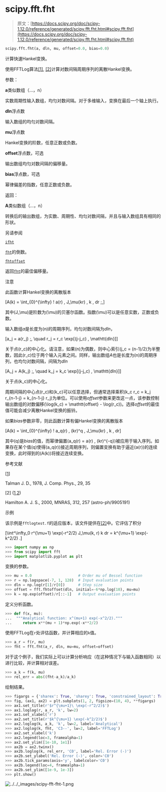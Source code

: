 # scipy.fft.fht

> 原文：[https://docs.scipy.org/doc/scipy-1.12.0/reference/generated/scipy.fft.fht.html#scipy.fft.fht](https://docs.scipy.org/doc/scipy-1.12.0/reference/generated/scipy.fft.fht.html#scipy.fft.fht)

```py
scipy.fft.fht(a, dln, mu, offset=0.0, bias=0.0)
```

计算快速Hankel变换。

使用FFTLog算法[[1]](#r25ba8b4d7f66-1), [[2]](#r25ba8b4d7f66-2)计算对数间隔周期序列的离散Hankel变换。

参数：

**a**类似数组（…，n）

实数周期性输入数组，均匀对数间隔。对于多维输入，变换在最后一个轴上执行。

**dln**浮点数

输入数组的均匀对数间隔。

**mu**浮点数

Hankel变换的阶数，任意正数或负数。

**offset**浮点数，可选

输出数组均匀对数间隔的偏移量。

**bias**浮点数，可选

幂律偏差的指数，任意正数或负数。

返回：

**A**类似数组（…，n）

转换后的输出数组，为实数、周期性、均匀对数间隔，并且与输入数组具有相同的形状。

另请参阅

[`ifht`](scipy.fft.ifht.html#scipy.fft.ifht "scipy.fft.ifht")

[`fht`](#scipy.fft.fht "scipy.fft.fht")的倒数。

[`fhtoffset`](scipy.fft.fhtoffset.html#scipy.fft.fhtoffset "scipy.fft.fhtoffset")

返回[`fht`](#scipy.fft.fht "scipy.fft.fht")的最佳偏移量。

注意

此函数计算Hankel变换的离散版本

\[A(k) = \int_{0}^{\infty} \! a(r) \, J_\mu(kr) \, k \, dr \;,\]

其中\(J_\mu\)是阶数为\(\mu\)的贝塞尔函数。指数\(\mu\)可以是任意实数，正数或负数。

输入数组*a*是长度为\(n\)的周期序列，均匀对数间隔为*dln*，

\[a_j = a(r_j) \;, \quad r_j = r_c \exp[(j-j_c) \, \mathtt{dln}]\]

关于点\(r_c\)的中心化。请注意，如果\(n\)为偶数，则中心索引\(j_c = (n-1)/2\)为半整数，因此\(r_c\)位于两个输入元素之间。同样，输出数组*A*也是长度为\(n\)的周期序列，也均匀对数间隔，间隔为*dln*

\[A_j = A(k_j) \;, \quad k_j = k_c \exp[(j-j_c) \, \mathtt{dln}]\]

关于点\(k_c\)的中心化。

周期间隔的中心点\(r_c\)和\(k_c\)可以任意选择，但通常选择乘积\(k_c r_c = k_j r_{n-1-j} = k_{n-1-j} r_j\)为单位。可以使用*offset*参数来更改这一点，该参数控制输出数组的对数偏移\(\log(k_c) = \mathtt{offset} - \log(r_c)\)。选择*offset*的最佳值可能会减少离散Hankel变换的振铃。

如果*bias*参数非零，则此函数计算有偏Hankel变换的离散版本

\[A(k) = \int_{0}^{\infty} \! a_q(r) \, (kr)^q \, J_\mu(kr) \, k \, dr\]

其中\(q\)是*bias*的值，而幂律偏置\(a_q(r) = a(r) \, (kr)^{-q}\)被应用于输入序列。如果存在某个值\(q\)使得\(a_q(r)\)接近周期序列，则偏置变换有助于逼近\(a(r)\)的连续变换，此时得到的\(A(k)\)将接近连续变换。

参考文献

[[1](#id1)]

Talman J. D., 1978, J. Comp. Phys., 29, 35

[2] ([1](#id2),[2](#id5))

Hamilton A. J. S., 2000, MNRAS, 312, 257 (astro-ph/9905191)

示例

该示例是`fftlogtest.f`的适应版本，该文件提供在[[2]](#r25ba8b4d7f66-2)中。它评估了积分

\[\int^\infty_0 r^{\mu+1} \exp(-r^2/2) J_\mu(k, r) k dr = k^{\mu+1} \exp(-k^2/2) .\]

```py
>>> import numpy as np
>>> from scipy import fft
>>> import matplotlib.pyplot as plt 
```

变换的参数。

```py
>>> mu = 0.0                     # Order mu of Bessel function
>>> r = np.logspace(-7, 1, 128)  # Input evaluation points
>>> dln = np.log(r[1]/r[0])      # Step size
>>> offset = fft.fhtoffset(dln, initial=-6*np.log(10), mu=mu)
>>> k = np.exp(offset)/r[::-1]   # Output evaluation points 
```

定义分析函数。

```py
>>> def f(x, mu):
...  """Analytical function: x^(mu+1) exp(-x^2/2)."""
...     return x**(mu + 1)*np.exp(-x**2/2) 
```

使用FFTLog在`r`处评估函数，并计算相应的`k`值。

```py
>>> a_r = f(r, mu)
>>> fht = fft.fht(a_r, dln, mu=mu, offset=offset) 
```

对于这个例子，我们实际上可以计算分析响应（在这种情况下与输入函数相同）以进行比较，并计算相对误差。

```py
>>> a_k = f(k, mu)
>>> rel_err = abs((fht-a_k)/a_k) 
```

绘制结果。

```py
>>> figargs = {'sharex': True, 'sharey': True, 'constrained_layout': True}
>>> fig, (ax1, ax2) = plt.subplots(1, 2, figsize=(10, 4), **figargs)
>>> ax1.set_title(r'$r^{\mu+1}\ \exp(-r^2/2)$')
>>> ax1.loglog(r, a_r, 'k', lw=2)
>>> ax1.set_xlabel('r')
>>> ax2.set_title(r'$k^{\mu+1} \exp(-k^2/2)$')
>>> ax2.loglog(k, a_k, 'k', lw=2, label='Analytical')
>>> ax2.loglog(k, fht, 'C3--', lw=2, label='FFTLog')
>>> ax2.set_xlabel('k')
>>> ax2.legend(loc=3, framealpha=1)
>>> ax2.set_ylim([1e-10, 1e1])
>>> ax2b = ax2.twinx()
>>> ax2b.loglog(k, rel_err, 'C0', label='Rel. Error (-)')
>>> ax2b.set_ylabel('Rel. Error (-)', color='C0')
>>> ax2b.tick_params(axis='y', labelcolor='C0')
>>> ax2b.legend(loc=4, framealpha=1)
>>> ax2b.set_ylim([1e-9, 1e-3])
>>> plt.show() 
```

![../../_images/scipy-fft-fht-1.png](../Images/da99745165fbfd9cca1ab173627cd139.png)
